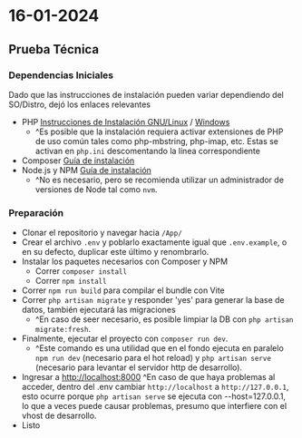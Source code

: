 # 16-01-2024
## Prueba Técnica

### Dependencias Iniciales
Dado que las instrucciones de instalación pueden variar dependiendo del SO/Distro, dejó los enlaces relevantes
* PHP [Instrucciones de Instalación GNU/Linux](https://www.php.net/manual/en/install.unix.debian.php) / [Windows](https://www.php.net/manual/en/install.windows.manual.php)
    - ^Es posible que la instalación requiera activar extensiones de PHP de uso común tales como php-mbstring, php-imap, etc. Estas se activan en `php.ini` descomentando la línea correspondiente
* Composer [Guía de instalación](https://getcomposer.org/doc/00-intro.md)
* Node.js y NPM [Guía de instalación](https://docs.npmjs.com/downloading-and-installing-node-js-and-npm)
    - ^No es necesario, pero se recomienda utilizar un administrador de versiones de Node tal como `nvm`.

### Preparación

* Clonar el repositorio y navegar hacia `/App/`
* Crear el archivo `.env` y poblarlo exactamente igual que `.env.example`, o en su defecto, duplicar este último y renombrarlo.
* Instalar los paquetes necesarios con Composer y NPM
    * Correr `composer install`
    * Correr `npm install`
* Correr `npm run build` para compilar el bundle con Vite
* Correr `php artisan migrate` y responder 'yes' para generar la base de datos, también ejecutará las migraciones
    - ^En caso de seer necesario, es posible limpiar la DB con `php artisan migrate:fresh`.
* Finalmente, ejecutar el proyecto con `composer run dev`.
    - ^Este comando es una utilidad que en el fondo ejecuta en paralelo `npm run dev` (necesario para el hot reload) y `php artisan serve` (necesario para levantar el servidor http de desarrollo).
* Ingresar a [http://localhost:8000](http://localhost:8000)
    ^En caso de que haya problemas al acceder, dentro del .env cambiar `http://localhost` a `http://127.0.0.1`, esto ocurre porque `php artisan serve` se ejecuta con --host=127.0.0.1, lo que a veces puede causar problemas, presumo que interfiere con el vhost de desarrollo.
* Listo